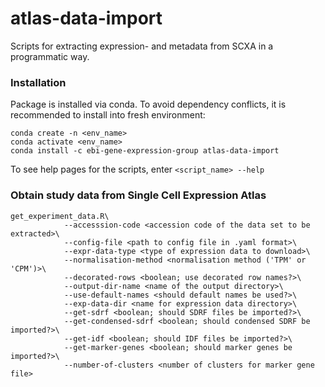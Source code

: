 # atlas-data-import
Scripts for extracting expression- and metadata from SCXA in a programmatic way. 

### Installation 
Package is installed via conda. To avoid dependency conflicts, it is recommended to install into fresh environment:

```
conda create -n <env_name>
conda activate <env_name>
conda install -c ebi-gene-expression-group atlas-data-import
```
To see help pages for the scripts, enter `<script_name> --help`


### Obtain study data from Single Cell Expression Atlas 
```
get_experiment_data.R\
            --accesssion-code <accession code of the data set to be extracted>\
            --config-file <path to config file in .yaml format>\
            --expr-data-type <type of expression data to download>\
            --normalisation-method <normalisation method ('TPM' or 'CPM')>\
            --decorated-rows <boolean; use decorated row names?>\
            --output-dir-name <name of the output directory>\
            --use-default-names <should default names be used?>\
            --exp-data-dir <name for expression data directory>\
            --get-sdrf <boolean; should SDRF files be imported?>\
            --get-condensed-sdrf <boolean; should condensed SDRF be imported?>\
            --get-idf <boolean; should IDF files be imported?>\
            --get-marker-genes <boolean; should marker genes be imported?>\
            --number-of-clusters <number of clusters for marker gene file>

```

